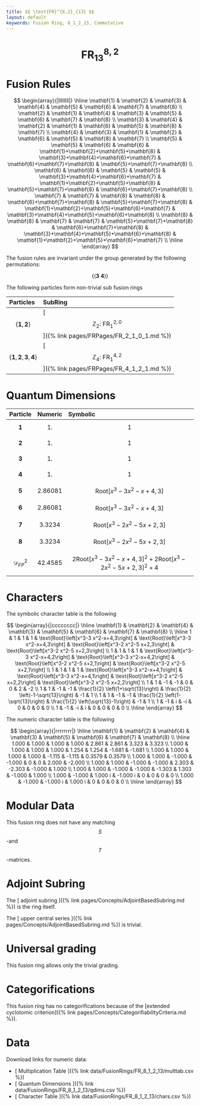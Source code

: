 ```yaml
---
title: $$ \text{FR}^{8,2}_{13} $$
layout: default
keywords: Fusion Ring, 8_1_2_13, Commutative
---
```

# $$ \text{FR}^{8,2}_{13} $$


# Fusion Rules

$$
\begin{array}{|llllllll|}
\hline
 \mathbf{1} & \mathbf{2} & \mathbf{3} & \mathbf{4} & \mathbf{5} & \mathbf{6} & \mathbf{7} & \mathbf{8} \\
 \mathbf{2} & \mathbf{1} & \mathbf{4} & \mathbf{3} & \mathbf{5} & \mathbf{6} & \mathbf{7} & \mathbf{8} \\
 \mathbf{3} & \mathbf{4} & \mathbf{2} & \mathbf{1} & \mathbf{6} & \mathbf{5} & \mathbf{8} & \mathbf{7} \\
 \mathbf{4} & \mathbf{3} & \mathbf{1} & \mathbf{2} & \mathbf{6} & \mathbf{5} & \mathbf{8} & \mathbf{7} \\
 \mathbf{5} & \mathbf{5} & \mathbf{6} & \mathbf{6} & \mathbf{1}+\mathbf{2}+\mathbf{5}+\mathbf{8} & \mathbf{3}+\mathbf{4}+\mathbf{6}+\mathbf{7} & \mathbf{6}+\mathbf{7}+\mathbf{8} & \mathbf{5}+\mathbf{7}+\mathbf{8} \\
 \mathbf{6} & \mathbf{6} & \mathbf{5} & \mathbf{5} & \mathbf{3}+\mathbf{4}+\mathbf{6}+\mathbf{7} & \mathbf{1}+\mathbf{2}+\mathbf{5}+\mathbf{8} & \mathbf{5}+\mathbf{7}+\mathbf{8} & \mathbf{6}+\mathbf{7}+\mathbf{8} \\
 \mathbf{7} & \mathbf{7} & \mathbf{8} & \mathbf{8} & \mathbf{6}+\mathbf{7}+\mathbf{8} & \mathbf{5}+\mathbf{7}+\mathbf{8} & \mathbf{1}+\mathbf{2}+\mathbf{5}+\mathbf{6}+\mathbf{7} & \mathbf{3}+\mathbf{4}+\mathbf{5}+\mathbf{6}+\mathbf{8} \\
 \mathbf{8} & \mathbf{8} & \mathbf{7} & \mathbf{7} & \mathbf{5}+\mathbf{7}+\mathbf{8} & \mathbf{6}+\mathbf{7}+\mathbf{8} & \mathbf{3}+\mathbf{4}+\mathbf{5}+\mathbf{6}+\mathbf{8} & \mathbf{1}+\mathbf{2}+\mathbf{5}+\mathbf{6}+\mathbf{7} \\
\hline
\end{array}
$$


The fusion rules are invariant under the group generated by the following permutations:

$$ \{(\mathbf{3} \  \mathbf{4})\} $$


The following particles form non-trivial sub fusion rings

| Particles | SubRing |
| :------ | :------ |
| $$ \{\mathbf{1},\mathbf{2}\} $$ | [ $$ \mathbb{Z}_2:\ \text{FR}^{2,0}_{1} $$ ]({% link pages/FRPages/FR_2_1_0_1.md %}) |
| $$ \{\mathbf{1},\mathbf{2},\mathbf{3},\mathbf{4}\} $$ | [ $$ \mathbb{Z}_4:\ \text{FR}^{4,2}_{1} $$ ]({% link pages/FRPages/FR_4_1_2_1.md %}) |

# Quantum Dimensions

| Particle | Numeric | Symbolic |
| :------ | :------ | :------ |
| $$ \mathbf{1} $$ | $$ 1. $$ | $$ 1 $$ |
| $$ \mathbf{2} $$ | $$ 1. $$ | $$ 1 $$ |
| $$ \mathbf{3} $$ | $$ 1. $$ | $$ 1 $$ |
| $$ \mathbf{4} $$ | $$ 1. $$ | $$ 1 $$ |
| $$ \mathbf{5} $$ | $$ 2.86081 $$ | $$ \text{Root}\left[x^3-3 x^2-x+4,3\right] $$ |
| $$ \mathbf{6} $$ | $$ 2.86081 $$ | $$ \text{Root}\left[x^3-3 x^2-x+4,3\right] $$ |
| $$ \mathbf{7} $$ | $$ 3.3234 $$ | $$ \text{Root}\left[x^3-2 x^2-5 x+2,3\right] $$ |
| $$ \mathbf{8} $$ | $$ 3.3234 $$ | $$ \text{Root}\left[x^3-2 x^2-5 x+2,3\right] $$ |
| $$ \mathcal{D}_{FP}^2 $$ | $$ 42.4585 $$ | $$ 2 \text{Root}\left[x^3-3 x^2-x+4,3\right]^2+2 \text{Root}\left[x^3-2 x^2-5 x+2,3\right]^2+4 $$ |

# Characters

The symbolic character table is the following

$$
\begin{array}{|cccccccc|}
\hline
 \mathbf{1} & \mathbf{2} & \mathbf{4} & \mathbf{3} & \mathbf{5} & \mathbf{6} & \mathbf{7} & \mathbf{8} \\
\hline
 1 & 1 & 1 & 1 & \text{Root}\left[x^3-3 x^2-x+4,3\right] & \text{Root}\left[x^3-3 x^2-x+4,3\right] & \text{Root}\left[x^3-2 x^2-5 x+2,3\right] & \text{Root}\left[x^3-2 x^2-5 x+2,3\right] \\
 1 & 1 & 1 & 1 & \text{Root}\left[x^3-3 x^2-x+4,2\right] & \text{Root}\left[x^3-3 x^2-x+4,2\right] & \text{Root}\left[x^3-2 x^2-5 x+2,1\right] & \text{Root}\left[x^3-2 x^2-5 x+2,1\right] \\
 1 & 1 & 1 & 1 & \text{Root}\left[x^3-3 x^2-x+4,1\right] & \text{Root}\left[x^3-3 x^2-x+4,1\right] & \text{Root}\left[x^3-2 x^2-5 x+2,2\right] & \text{Root}\left[x^3-2 x^2-5 x+2,2\right] \\
 1 & 1 & -1 & -1 & 0 & 0 & 2 & -2 \\
 1 & 1 & -1 & -1 & \frac{1}{2} \left(1+\sqrt{13}\right) & \frac{1}{2} \left(-1-\sqrt{13}\right) & -1 & 1 \\
 1 & 1 & -1 & -1 & \frac{1}{2} \left(1-\sqrt{13}\right) & \frac{1}{2} \left(\sqrt{13}-1\right) & -1 & 1 \\
 1 & -1 & i & -i & 0 & 0 & 0 & 0 \\
 1 & -1 & -i & i & 0 & 0 & 0 & 0 \\
\hline
\end{array}
$$

The numeric character table is the following

$$
\begin{array}{|rrrrrrrr|}
\hline
 \mathbf{1} & \mathbf{2} & \mathbf{4} & \mathbf{3} & \mathbf{5} & \mathbf{6} & \mathbf{7} & \mathbf{8} \\
\hline
 1.000 & 1.000 & 1.000 & 1.000 & 2.861 & 2.861 & 3.323 & 3.323 \\
 1.000 & 1.000 & 1.000 & 1.000 & 1.254 & 1.254 & -1.681 & -1.681 \\
 1.000 & 1.000 & 1.000 & 1.000 & -1.115 & -1.115 & 0.3579 & 0.3579 \\
 1.000 & 1.000 & -1.000 & -1.000 & 0 & 0 & 2.000 & -2.000 \\
 1.000 & 1.000 & -1.000 & -1.000 & 2.303 & -2.303 & -1.000 & 1.000 \\
 1.000 & 1.000 & -1.000 & -1.000 & -1.303 & 1.303 & -1.000 & 1.000 \\
 1.000 & -1.000 & 1.000 i & -1.000 i & 0 & 0 & 0 & 0 \\
 1.000 & -1.000 & -1.000 i & 1.000 i & 0 & 0 & 0 & 0 \\
\hline
\end{array}
$$

# Modular Data

This fusion ring does not have any matching $$ S $$-and $$ T $$-matrices.

# Adjoint Subring

The [ adjoint subring ]({% link pages/Concepts/AdjointBasedSubring.md %}) is the ring itself.

The [ upper central series ]({% link pages/Concepts/AdjointBasedSubring.md %}) is trivial.

# Universal grading

This fusion ring allows only the trivial grading.

# Categorifications

This fusion ring has no  categorifications because of the [extended cyclotomic criterion]({% link pages/Concepts/CategorifiabilityCriteria.md %}).


# Data

Download links for numeric data:

* [ Multiplication Table ]({% link data/FusionRings/FR_8_1_2_13/multtab.csv %})
* [ Quantum Dimensions ]({% link data/FusionRings/FR_8_1_2_13/qdims.csv %})
* [ Character Table ]({% link data/FusionRings/FR_8_1_2_13/chars.csv %})
